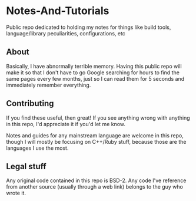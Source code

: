 Notes-And-Tutorials
===================

Public repo dedicated to holding my notes for things like build tools, language/library peculiarities, configurations, etc

About
-----

Basically, I have abnormally terrible memory. Having this public repo will make it so that I don't have to go Google searching for hours to find the same pages every few months, just so I can read them for 5 seconds and immediately remember everything.

Contributing
------------

If you find these useful, then great! If you see anything wrong with anything in this repo, I'd appreciate it if you'd let me know.

Notes and guides for any mainstream language are welcome in this repo, though I will mostly be focusing on C++/Ruby stuff, because those are the languages I use the most.

Legal stuff
-----------

Any original code contained in this repo is BSD-2. Any code I've reference from another source (usually through a web link) belongs to the guy who wrote it.
